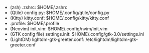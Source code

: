 - (zsh) .zshrc: $HOME/.zshrc
- (Qtile) config.py: $HOME/.config/qtile/config.py
- (Kitty) kitty.conf: $HOME/.config/kitty/kitty.conf
- .profile: $HOME/.profile
- (Neovim) init.vim: $HOME/.config/nvim/init.vim
- (GTK config file) settings.init: $HOME/.config/gtk-3.0/settings.ini
- (LightDM) lightdm-gtk-greeter.conf: /etc/lightdm/lightdm-gtk-greeter.conf

